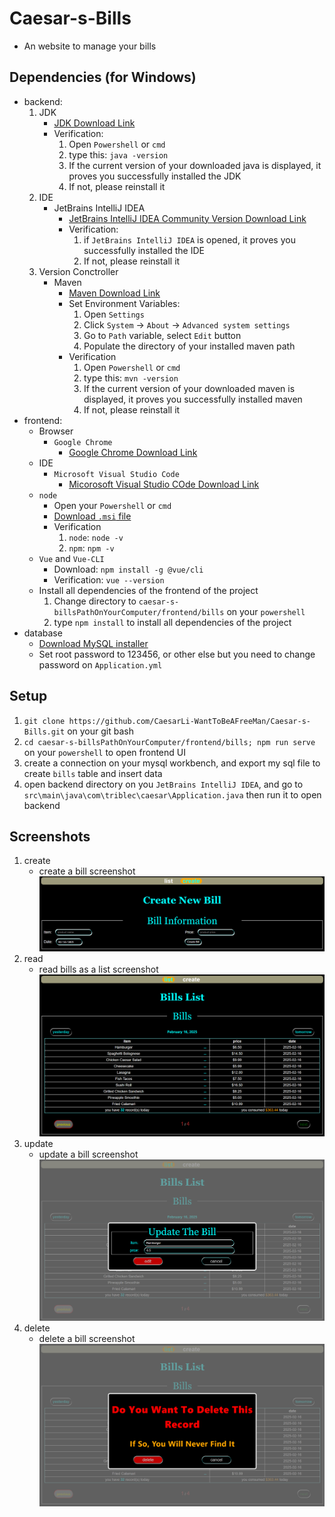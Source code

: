 # Caesar-s-Bills
* An website to manage your bills

## Dependencies (for Windows)
* backend:
    1. JDK
        * [JDK Download Link](https://download.oracle.com/java/23/latest/jdk-23_windows-x64_bin.exe)
        * Verification:
            1. Open `Powershell` or `cmd`
            2. type this: `java -version`
            3. If the current version of your downloaded java is displayed, it proves you successfully installed the JDK
            4. If not, please reinstall it
    2. IDE
        * JetBrains IntelliJ IDEA
            * [JetBrains IntelliJ IDEA Community Version Download Link](https://www.jetbrains.com/idea/download/download-thanks.html?platform=windows&code=IIC)
            * Verification:
                1. if `JetBrains IntelliJ IDEA` is opened, it proves you successfully installed the IDE
                2. If not, please reinstall it
    3. Version Conctroller
        * Maven
            * [Maven Download Link](https://maven.apache.org/download.cgi)
            * Set Environment Variables:
                1. Open `Settings`
                2. Click `System` -> `About` -> `Advanced system settings`
                3. Go to `Path` variable, select `Edit` button
                4. Populate the directory of your installed maven path
            * Verification
                1. Open `Powershell` or `cmd`
                2. type this: `mvn -version`
                3. If the current version of your downloaded maven is displayed, it proves you successfully installed maven
                4. If not, please reinstall it
* frontend:
    * Browser
        * `Google Chrome`
            * [Google Chrome Download Link](https://www.google.com/chrome/)
    * IDE
        * `Microsoft Visual Studio Code`
            * [Micorosoft Visual Studio COde Download Link](https://code.visualstudio.com/download)
    * `node`
        * Open your `Powershell` or `cmd`
        * [Download `.msi` file](https://nodejs.org/dist/v22.14.0/node-v22.14.0-x64.msi)
        * Verification
            1. `node`: `node -v`
            2. `npm`: `npm -v`
    * `Vue` and `Vue-CLI`
        * Download: `npm install -g @vue/cli` 
        * Verification: `vue --version`
    * Install all dependencies of the frontend of the project
        1. Change directory to `caesar-s-billsPathOnYourComputer/frontend/bills` on your `powershell`
        2. type `npm install` to install all dependencies of the project
* database
    * [Download MySQL installer](https://dev.mysql.com/downloads/file/?id=536787)
    * Set root password to 123456, or other else but you need to change password on `Application.yml`
## Setup
1. `git clone https://github.com/CaesarLi-WantToBeAFreeMan/Caesar-s-Bills.git` on your git bash
2. `cd caesar-s-billsPathOnYourComputer/frontend/bills; npm run serve` on your `powershell` to open frontend UI
3. create a connection on your mysql workbench, and export my sql file to create `bills` table and insert data
4. open backend directory on you `JetBrains IntelliJ IDEA`, and go to `src\main\java\com\triblec\caesar\Application.java` then run it to open backend
## Screenshots
1. create
    * create a bill screenshot
    ![create a bill](photos/create.png)
2. read
    * read bills as a list screenshot
    ![read bills as a list](photos/read.png)
3. update
    * update a bill screenshot
    ![update a bill](photos/update.png)
4. delete
    * delete a bill screenshot
    ![delete a bill](photos/delete.png)